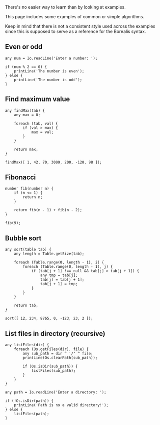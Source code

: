 There's no easier way to learn than by looking at examples.

This page includes some examples of common or simple algorithms.

Keep in mind that there is not a consistent style used across the examples since this is supposed to serve as a reference for the Borealis syntax.

## Even or odd

```borealis
any num = Io.readLine('Enter a number: ');

if (num % 2 == 0) {
    printLine('The number is even');
} else {
    printLine('The number is odd');
}
```

## Find maximum value

```borealis
any findMax(tab) {
    any max = 0;

    foreach (tab, val) {
        if (val > max) {
            max = val;
        }
    }

    return max;
}

findMax([ 1, 42, 70, 3000, 200, -120, 98 ]);
```

## Fibonacci

```borealis
number fib(number n) {
    if (n <= 1) {
        return n;
    }

    return fib(n - 1) + fib(n - 2);
}

fib(9);
```

## Bubble sort

```borealis
any sort(table tab) {
    any length = Table.getSize(tab);

    foreach (Table.range(0, length - 1), i) {
        foreach (Table.range(0, length - 1), j) {
            if (tab[j + 1] !== null && tab[j] > tab[j + 1]) {
                any tmp = tab[j];
                tab[j] = tab[j + 1];
                tab[j + 1] = tmp;
            }
        }
    }

    return tab;
}

sort([ 12, 234, 8765, 0, -123, 23, 2 ]);
```

## List files in directory (recursive)

```borealis
any listFiles(dir) {
    foreach (Os.getFiles(dir), file) {
        any sub_path = dir ^ '/' ^ file;
        printLine(Os.clearPath(sub_path));

        if (Os.isDir(sub_path)) {
            listFiles(sub_path);
        }
    }
}

any path = Io.readLine('Enter a directory: ');

if (!Os.isDir(path)) {
    printLine('Path is no a valid directory!');
} else {
    listFiles(path);
}
```
